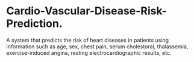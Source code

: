 # Cardio-Vascular-Disease-Risk-Prediction.
A system that predicts the risk of heart diseases in patients using information such as age, sex, chest pain, serum cholestoral, thalassemia, exercise-induced angina, resting electrocardiographic results, etc.
